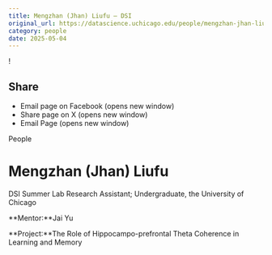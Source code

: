 ```yaml
---
title: Mengzhan (Jhan) Liufu – DSI
original_url: https://datascience.uchicago.edu/people/mengzhan-jhan-liufu
category: people
date: 2025-05-04
---
```


<!-- Table-like structure detected -->

!

## Share

* Email page on Facebook (opens new window)
* Share page on X (opens new window)
* Email Page (opens new window)

<!-- Table-like structure detected -->

People

# Mengzhan (Jhan) Liufu

DSI Summer Lab Research Assistant; Undergraduate, the University of Chicago

**Mentor:**Jai Yu

**Project:**The Role of Hippocampo-prefrontal Theta Coherence in Learning and Memory
